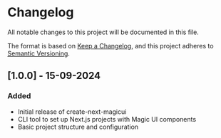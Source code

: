 # Changelog

All notable changes to this project will be documented in this file.

The format is based on [Keep a Changelog](https://keepachangelog.com/en/1.0.0/),
and this project adheres to [Semantic Versioning](https://semver.org/spec/v2.0.0.html).

## [1.0.0] - 15-09-2024

### Added
- Initial release of create-next-magicui
- CLI tool to set up Next.js projects with Magic UI components
- Basic project structure and configuration